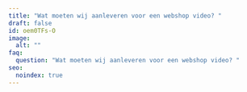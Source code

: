 ```yaml
---
title: "Wat moeten wij aanleveren voor een webshop video? "
draft: false
id: oem0TFs-O
image:
  alt: ""
faq:
  question: "Wat moeten wij aanleveren voor een webshop video? "
seo:
  noindex: true
---
```

